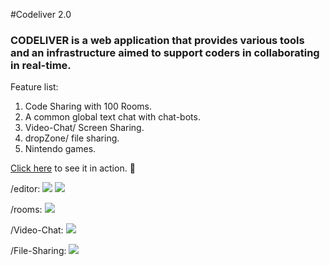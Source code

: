 #Codeliver 2.0
### CODELIVER is a web application that provides various tools and an infrastructure aimed to support coders in collaborating in real-time.
Feature list:
1. Code Sharing with 100 Rooms.
2. A common global text chat with chat-bots.
3. Video-Chat/ Screen Sharing.
4. dropZone/ file sharing.
5. Nintendo games.

[Click here](https://codeliver.ml/) to see it in action. :rocket:


/editor: 
[![](https://i.imgur.com/VenCsjZ.png)](https://codeliver.ml/)
[![](https://i.imgur.com/RCDdCcE.png)](https://codeliver.ml/)

/rooms:
[![](https://i.imgur.com/LkPmY23.png)](https://codeliver.ml/)

/Video-Chat:
[![](https://i.imgur.com/7OwOdyj.png)](https://codeliver.ml/)

/File-Sharing:
[![](https://i.imgur.com/mbO1TGQ.png)](https://codeliver.ml/)
